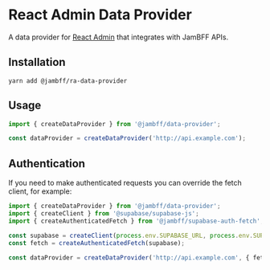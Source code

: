 # React Admin Data Provider

A data provider for [React Admin](https://marmelab.com/react-admin/) that
integrates with JamBFF APIs.

## Installation

```text
yarn add @jambff/ra-data-provider
```

## Usage

```ts
import { createDataProvider } from '@jambff/data-provider';

const dataProvider = createDataProvider('http://api.example.com');
```

## Authentication

If you need to make authenticated requests you can override the fetch client,
for example:

```ts
import { createDataProvider } from '@jambff/data-provider';
import { createClient } from '@supabase/supabase-js';
import { createAuthenticatedFetch } from '@jambff/supabase-auth-fetch';

const supabase = createClient(process.env.SUPABASE_URL, process.env.SUPABASE_ANON_KEY);
const fetch = createAuthenticatedFetch(supabase);

const dataProvider = createDataProvider('http://api.example.com', { fetch });
```
